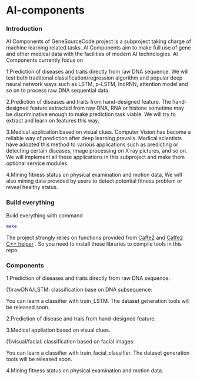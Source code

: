 # AI-components
### Introduction
AI Components of GeneSourceCode project is a subproject taking charge of machine learning related tasks. AI Components aim to make full use of gene and other medical data with the facilities of modern AI technologies. AI Components currently focus on 

1.Prediction of diseases and traits directly from raw DNA sequence.
We will test both traditional classification/regression algorithm and popular deep neural network ways such as LSTM, p-LSTM, IndRNN, attention model and so on to process raw DNA sequential data.

2.Prediction of diseases and traits from hand-designed feature.
The hand-designed feature extracted from raw DNA, RNA or histone sometime may be discriminative enough to make prediction task viable. We will try to extract and learn on features this way.

3.Medical application based on visual clues.
Computer Vision has become a reliable way of prediction after deep learning prevails. Medical scientists have adopted this method to various applications such as predicting or detecting certain diseases, image processing on X ray pictures, and so on. We will implement all these applications in this subproject and make them optional service modules.

4.Mining fitness status on physical examination and motion data,
We will also mining data provided by users to detect potential fitness problem or reveal healthy status. 

### Build everything
Build everything with command
```Bash
make
```
The project strongly relies on functions provided from [Caffe2](https://github.com/caffe2/caffe2) and [Caffe2 C++ helper](https://github.com/breadbread1984/caffe2_cpp_tutorial) . So you need to install these libraries to compile tools in this repo.

### Components
1.Prediction of diseases and traits directly from raw DNA sequence.

(1)rawDNA/LSTM: classification base on DNA subsequence:

You can learn a classifier with train_LSTM. The dataset generation tools will be released soon.

2.Prediction of disease and trais from hand-designed feature.

3.Medical appliation based on visual clues.

(1)visual/facial: classification based on facial images:

You can learn a classifier with train_facial_classifier. The dataset generation tools will be released soon.

4.Mining fitness status on physical examination and motion data.
